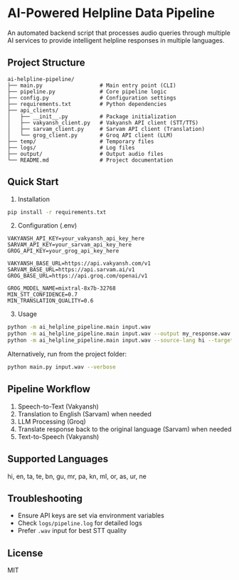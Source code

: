 # AI-Powered Helpline Data Pipeline

An automated backend script that processes audio queries through multiple AI services to provide intelligent helpline responses in multiple languages.

## Project Structure

```
ai-helpline-pipeline/
├── main.py                  # Main entry point (CLI)
├── pipeline.py              # Core pipeline logic
├── config.py                # Configuration settings
├── requirements.txt         # Python dependencies
├── api_clients/
│   ├── __init__.py          # Package initialization
│   ├── vakyansh_client.py   # Vakyansh API client (STT/TTS)
│   ├── sarvam_client.py     # Sarvam API client (Translation)
│   └── grog_client.py       # Groq API client (LLM)
├── temp/                    # Temporary files
├── logs/                    # Log files
├── output/                  # Output audio files
└── README.md                # Project documentation
```

## Quick Start

1) Installation

```bash
pip install -r requirements.txt
```

2) Configuration (.env)

```
VAKYANSH_API_KEY=your_vakyansh_api_key_here
SARVAM_API_KEY=your_sarvam_api_key_here
GROG_API_KEY=your_grog_api_key_here

VAKYANSH_BASE_URL=https://api.vakyansh.com/v1
SARVAM_BASE_URL=https://api.sarvam.ai/v1
GROG_BASE_URL=https://api.groq.com/openai/v1

GROG_MODEL_NAME=mixtral-8x7b-32768
MIN_STT_CONFIDENCE=0.7
MIN_TRANSLATION_QUALITY=0.6
```

3) Usage

```bash
python -m ai_helpline_pipeline.main input.wav
python -m ai_helpline_pipeline.main input.wav --output my_response.wav
python -m ai_helpline_pipeline.main input.wav --source-lang hi --target-lang en -v
```

Alternatively, run from the project folder:

```bash
python main.py input.wav --verbose
```

## Pipeline Workflow

1. Speech-to-Text (Vakyansh)
2. Translation to English (Sarvam) when needed
3. LLM Processing (Groq)
4. Translate response back to the original language (Sarvam) when needed
5. Text-to-Speech (Vakyansh)

## Supported Languages

hi, en, ta, te, bn, gu, mr, pa, kn, ml, or, as, ur, ne

## Troubleshooting

- Ensure API keys are set via environment variables
- Check `logs/pipeline.log` for detailed logs
- Prefer `.wav` input for best STT quality

## License

MIT
